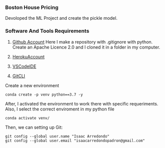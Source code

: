### Boston House Pricing

Devoloped the ML Project and create the pickle model.

### Software And Tools Requirements

1. [Github Account](https://github.com)
Here I make a repository with .gitignore with python.
Create an Apache Licence 2.0 and I cloned it in a folder in my computer.

2. [HerokuAccount](https://heroku.com)
3. [VSCodeIDE](https://code.visualstudio.com/)
4. [GitCLI](https://git-scm.com/book/en/v2/Getting-Started-The-Command-Line)

Create a new environment

```
conda create -p venv python==3.7 -y
```

After, I activated the environment to work there with specific requeriments. Also, I select the correct enviroment in my python file

```
conda activate venv/
```

Then, we can setting up Git:

```
git config --global user.name "Isaac Arredondo"
git config --global user.email "isaacarredondopadron@gmail.com"
```
